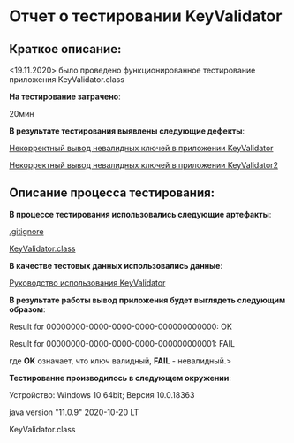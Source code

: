 
# **Отчет о тестировании KeyValidator**
  

## **Краткое описание**:


<19.11.2020> было проведено функционированное тестирование приложения  KeyValidator.class


**На тестирование затрачено**:

20мин


**В результате тестирования выявлены следующие дефекты**:

[Некорректный вывод невалидных ключей в приложении KeyValidator](https://github.com/San4ez63/ttest/issues/1)

[Некорректный вывод невалидных ключей в приложении KeyValidator2](https://github.com/San4ez63/ttest/issues/3)


## **Описание процесса тестирования:**

**В процессе тестирования использовались следующие артефакты**:

[.gitignore](https://github.com/netology-code/javaqa-homeworks/blob/master/.gitignore)


[KeyValidator.class](https://github.com/netology-code/javaqa-homeworks/blob/master/intro/artifacts/KeyValidator.class)


**В качестве тестовых данных использовались данные**:

[Руководство использования KeyValidator](https://github.com/netology-code/javaqa-homeworks/blob/master/intro/user-manual.md)


**В результате работы вывод приложения будет выглядеть следующим образом**:

Result for 00000000-0000-0000-0000-000000000000: OK

Result for 00000000-0000-0000-0000-000000000001: FAIL

где **OK** означает, что ключ валидный, **FAIL** - невалидный.>



**Тестирование производилось в следующем окружении**:

Устройство: Windows 10 64bit; Версия 10.0.18363

java version "11.0.9" 2020-10-20 LT   

KeyValidator.class
